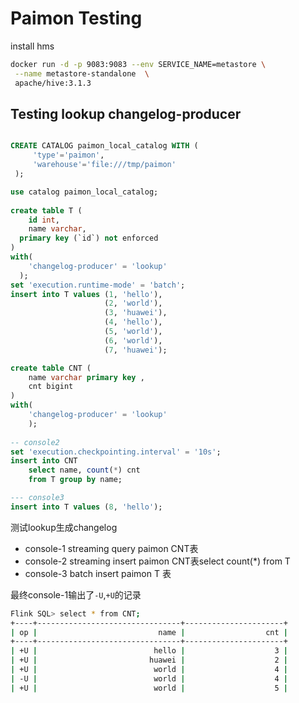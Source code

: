 # Paimon Testing

install hms

```bash
docker run -d -p 9083:9083 --env SERVICE_NAME=metastore \
 --name metastore-standalone  \
 apache/hive:3.1.3
```

## Testing lookup changelog-producer

```sql

CREATE CATALOG paimon_local_catalog WITH (
     'type'='paimon',
     'warehouse'='file:///tmp/paimon'
 );

use catalog paimon_local_catalog;
    
create table T (
    id int,
    name varchar,
  primary key (`id`) not enforced
)
with(
    'changelog-producer' = 'lookup'
  );
set 'execution.runtime-mode' = 'batch';
insert into T values (1, 'hello'),
                     (2, 'world'),
                     (3, 'huawei'),
                     (4, 'hello'),
                     (5, 'world'),
                     (6, 'world'),
                     (7, 'huawei');

create table CNT (
    name varchar primary key ,
    cnt bigint
)
with(
    'changelog-producer' = 'lookup'
    );
   
-- console2
set 'execution.checkpointing.interval' = '10s';
insert into CNT
    select name, count(*) cnt
    from T group by name;

--- console3
insert into T values (8, 'hello');
```

测试lookup生成changelog
- console-1 streaming query paimon CNT表
- console-2 streaming insert paimon CNT表select count(*) from T
- console-3 batch insert paimon T 表

最终console-1输出了`-U`,`+U`的记录
```bash
Flink SQL> select * from CNT;
+----+--------------------------------+----------------------+
| op |                           name |                  cnt |
+----+--------------------------------+----------------------+
| +U |                          hello |                    3 |
| +U |                         huawei |                    2 |
| +U |                          world |                    4 |
| -U |                          world |                    4 |
| +U |                          world |                    5 |
```
